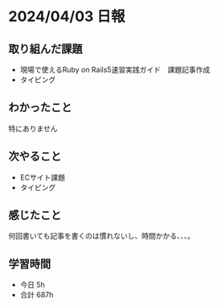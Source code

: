 # 2024/04/03 日報

## 取り組んだ課題
- 現場で使えるRuby on Rails5速習実践ガイド　課題記事作成
- タイピング

## わかったこと
特にありません

## 次やること
- ECサイト課題
- タイピング

## 感じたこと
何回書いても記事を書くのは慣れないし、時間かかる、、、。

## 学習時間
- 今日 5h
- 合計 687h
